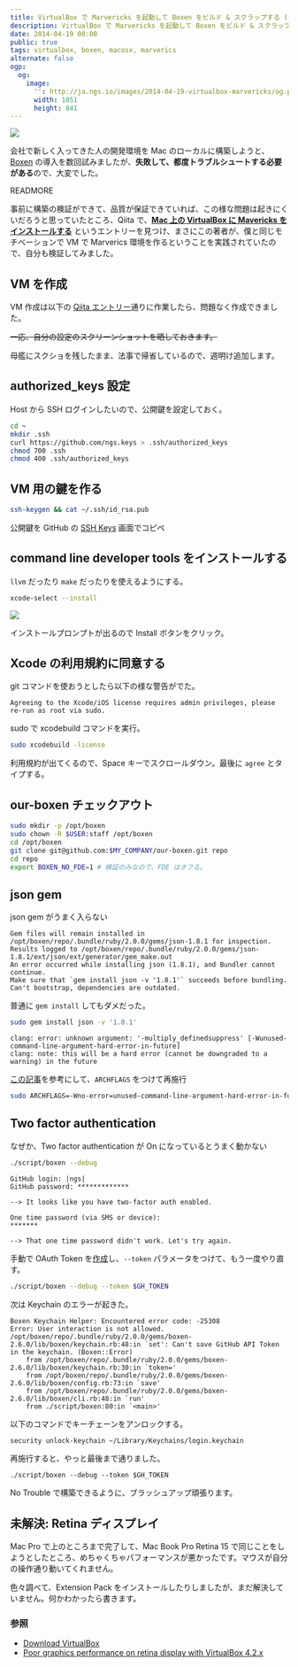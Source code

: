 ```yaml
---
title: VirtualBox で Marvericks を起動して Boxen をビルド & スクラップする (したい)
description: VirtualBox で Marvericks を起動して Boxen をビルド & スクラップするための設定を行いました。
date: 2014-04-19 00:00
public: true
tags: virtualbox, boxen, macosx, marverics
alternate: false
ogp:
  og:
    image:
      '': http://ja.ngs.io/images/2014-04-19-virtualbox-marvericks/og.png
      width: 1051
      height: 841
---
```


![](2014-04-19-virtualbox-marvericks/og.png)

会社で新しく入ってきた人の開発環境を Mac のローカルに構築しようと、[Boxen] の導入を数回試みましたが、**失敗して、都度トラブルシュートする必要がある**ので、大変でした。

READMORE

事前に構築の検証ができて、品質が保証できていれば、この様な問題は起きにくいだろうと思っていたところ、Qiita で、**[Mac 上の VirtualBox に Mavericks をインストールする][qiita-entry]** というエントリーを見つけ、まさにこの著者が、僕と同じモチベーションで VM で Marverics 環境を作るということを実践されていたので、自分も検証してみました。

## VM を作成

VM 作成は以下の [Qiita エントリー][qiita-entry]通りに作業したら、問題なく作成できました。

<s>一応、自分の設定のスクリーンショットを晒しておきます。</s>

母艦にスクショを残したまま、法事で帰省しているので、週明け追加します。

## authorized_keys 設定

Host から SSH ログインしたいので、公開鍵を設定しておく。

```bash
cd ~
mkdir .ssh
curl https://github.com/ngs.keys > .ssh/authorized_keys
chmod 700 .ssh
chmod 400 .ssh/authorized_keys
```

## VM 用の鍵を作る

```bash
ssh-keygen && cat ~/.ssh/id_rsa.pub
```

公開鍵を GitHub の [SSH Keys] 画面でコピペ

## command line developer tools をインストールする

`llvm` だったり `make` だったりを使えるようにする。

```bash
xcode-select --install
```

![](2014-04-19-virtualbox-marvericks/prompt.png)

インストールプロンプトが出るので Install ボタンをクリック。

## Xcode の利用規約に同意する

git コマンドを使おうとしたら以下の様な警告がでた。

```
Agreeing to the Xcode/iOS license requires admin privileges, please re-run as root via sudo.
```

sudo で xcodebuild コマンドを実行。

```bash
sudo xcodebuild -license
```

利用規約が出てくるので、Space キーでスクロールダウン。最後に `agree` とタイプする。

## our-boxen チェックアウト

```bash
sudo mkdir -p /opt/boxen
sudo chown -R $USER:staff /opt/boxen
cd /opt/boxen
git clone git@github.com:$MY_COMPANY/our-boxen.git repo
cd repo
export BOXEN_NO_FDE=1 # 検証のみなので、FDE はオフる。
```

## json gem

json gem がうまく入らない

```
Gem files will remain installed in /opt/boxen/repo/.bundle/ruby/2.0.0/gems/json-1.8.1 for inspection.
Results logged to /opt/boxen/repo/.bundle/ruby/2.0.0/gems/json-1.8.1/ext/json/ext/generator/gem_make.out
An error occurred while installing json (1.8.1), and Bundler cannot continue.
Make sure that `gem install json -v '1.8.1'` succeeds before bundling.
Can't bootstrap, dependencies are outdated.
```

普通に `gem install` してもダメだった。

```bash
sudo gem install json -v '1.8.1'
```

```
clang: error: unknown argument: '-multiply_definedsuppress' [-Wunused-command-line-argument-hard-error-in-future]
clang: note: this will be a hard error (cannot be downgraded to a warning) in the future
```

[この記事](https://langui.sh/2014/03/10/wunused-command-line-argument-hard-error-in-future-is-a-harsh-mistress/)を参考にして、`ARCHFLAGS` をつけて再施行

```bash
sudo ARCHFLAGS=-Wno-error=unused-command-line-argument-hard-error-in-future gem install json -v '1.8.1'
```



## Two factor authentication

なぜか、Two factor authentication が On になっているとうまく動かない

```bash
./script/boxen --debug
```

```
GitHub login: |ngs|
GitHub password: *************

--> It looks like you have two-factor auth enabled.

One time password (via SMS or device):
*******

--> That one time password didn't work. Let's try again.
```

手動で OAuth Token を[作成][newtoken]し、`--token` パラメータをつけて、もう一度やり直す。

```bash
./script/boxen --debug --token $GH_TOKEN
```

次は Keychain のエラーが起きた。

```
Boxen Keychain Helper: Encountered error code: -25308
Error: User interaction is not allowed.
/opt/boxen/repo/.bundle/ruby/2.0.0/gems/boxen-2.6.0/lib/boxen/keychain.rb:48:in `set': Can't save GitHub API Token in the keychain. (Boxen::Error)
	from /opt/boxen/repo/.bundle/ruby/2.0.0/gems/boxen-2.6.0/lib/boxen/keychain.rb:30:in `token='
	from /opt/boxen/repo/.bundle/ruby/2.0.0/gems/boxen-2.6.0/lib/boxen/config.rb:73:in `save'
	from /opt/boxen/repo/.bundle/ruby/2.0.0/gems/boxen-2.6.0/lib/boxen/cli.rb:48:in `run'
	from ./script/boxen:80:in `<main>'
```

以下のコマンドでキーチェーンをアンロックする。

```bash
security unlock-keychain ~/Library/Keychains/login.keychain
```

再施行すると、やっと最後まで通りました。

```
./script/boxen --debug --token $GH_TOKEN
```

No Trouble で構築できるように、ブラッシュアップ頑張ります。

## 未解決: Retina ディスプレイ

Mac Pro で上のところまで完了して、Mac Book Pro Retina 15 で同じことをしようとしたところ、めちゃくちゃパフォーマンスが悪かったです。マウスが自分の操作通り動いてくれません。

色々調べて、Extension Pack をインストールしたりしましたが、まだ解決していません。何かわかったら書きます。

### 参照

* [Download VirtualBox](https://www.virtualbox.org/wiki/Downloads)
* [Poor graphics performance on retina display with VirtualBox 4.2.x](https://www.virtualbox.org/ticket/11606)


[qiita-entry]: http://qiita.com/hnakamur/items/fca6379213a3033cb29d
[SSH Keys]: https://github.com/settings/ssh
[Boxen]: http://boxen.github.com/
[newtoken]: https://github.com/settings/tokens/new
